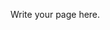 <!--
.. title: About
.. slug: about
.. date: 2019-05-12 23:50:39 UTC+05:30
.. tags: 
.. category: 
.. link: 
.. description: 
.. type: text
-->

Write your page here.
